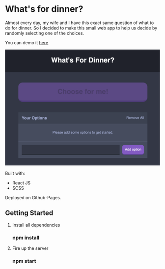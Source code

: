 # What's for dinner?

Almost every day, my wife and I have this exact same question of what to do for dinner. So I decided to make this small web app to help us decide by randomly selecting one of the choices. 

You can demo it [here](https://joseph-gansukh.github.io/whats-for-dinner/).

![whatsfordinner.png](images/whatsfordinner.png)

Built with: 
  - React JS
  - SCSS

Deployed on Github-Pages. 

## Getting Started
  1. Install all dependencies
        ### npm install
  2. Fire up the server
        ### npm start


